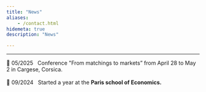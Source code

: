 ```yaml
---
title: "News"
aliases:
    - /contact.html
hidemeta: true
description: "News"

---
```


---

📣 05/2025 &nbsp; Conference "From matchings to markets” from April 28 to May 2 in Cargese, Corsica.<br>
<br>
💼 09/2024 &nbsp; Started a year at the **Paris school of Economics.** <br>